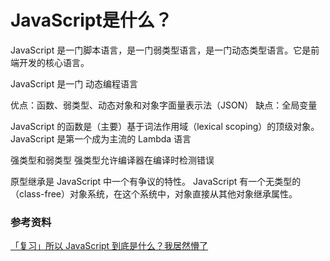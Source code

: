 # JavaScript是什么？

JavaScript 是一门脚本语言，是一门弱类型语言，是一门动态类型语言。它是前端开发的核心语言。



JavaScript 是一门 动态编程语言

优点：函数、弱类型、动态对象和对象字面量表示法（JSON）
缺点：全局变量

JavaScript 的函数是（主要）基于词法作用域（lexical scoping）的顶级对象。 JavaScript 是第一个成为主流的 Lambda 语言

强类型和弱类型
强类型允许编译器在编译时检测错误

原型继承是 JavaScript 中一个有争议的特性。 JavaScript 有一个无类型的（class-free）对象系统，在这个系统中，对象直接从其他对象继承属性。



### 参考资料

[「复习」所以 JavaScript 到底是什么？我居然懵了](https://mp.weixin.qq.com/s?__biz=Mzg5NDEyMzA2NQ==&mid=2247486345&idx=2&sn=fa098c0c1f654d128a9095ae71c4dc93&chksm=c02526dff752afc92a9fa81ab958f57668868ea42fd0abe4f31f6d2ee5124b04131fcad22d64&mpshare=1&scene=1&srcid=12127ADiSCDFxP2vIDl1WsNM&sharer_sharetime=1607735100937&sharer_shareid=778ad5bf3b27e0078eb105d7277263f6&key=07730a946a3186fbdec8838514eedaac97ef456f0bf3eb4675418ab1e63dfd67c4219c8eaa36d692689a14f7e7b3d3cb402ca2cfa15f6005bd6f0d4b61fc3baba05773f68d96ddb0f1259ad749a82c3bed2623b71be0f0f4a71fe19c378e6cde730d0bc1ccff6ccf1536f39ebe95c407b6d36094d64067f2ba1e9869db13fe82&ascene=1&uin=MTA0NTY0NDM2MQ%3D%3D&devicetype=Windows+10+x64&version=6300002f&lang=zh_CN&exportkey=Abn%2B1uxDAAjdKIYKP69GizY%3D&pass_ticket=J2WTHwIBT%2FJbeW7JkzLq0631o0mfN%2FqbP77GajCs5BGOPgD7rmOGeIBuggO%2FztSy&wx_header=0)

